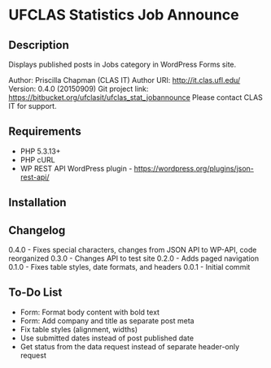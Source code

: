 UFCLAS Statistics Job Announce
===============================

Description
----------------

Displays published posts in Jobs category in WordPress Forms site.

Author: Priscilla Chapman (CLAS IT)
Author URI: http://it.clas.ufl.edu/
Version: 0.4.0 (20150909)
Git project link: https://bitbucket.org/ufclasit/ufclas_stat_jobannounce
Please contact CLAS IT for support.

Requirements
------------------
- PHP 5.3.13+
- PHP cURL
- WP REST API WordPress plugin - https://wordpress.org/plugins/json-rest-api/

Installation
------------------

Changelog
------------------
0.4.0 - Fixes special characters, changes from JSON API to WP-API, code reorganized
0.3.0 - Changes API to test site
0.2.0 - Adds paged navigation
0.1.0 - Fixes table styles, date formats, and headers
0.0.1 - Initial commit


To-Do List
------------------
- Form: Format body content with bold text
- Form: Add company and title as separate post meta
- Fix table styles (alignment, widths)
- Use submitted dates instead of post published date
- Get status from the data request instead of separate header-only request


